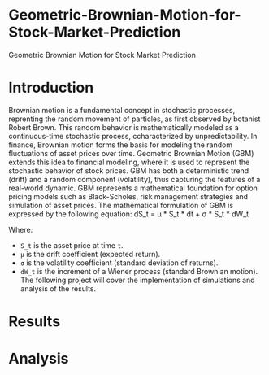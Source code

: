 # Geometric-Brownian-Motion-for-Stock-Market-Prediction
Geometric Brownian Motion for Stock Market Prediction
# Introduction
Brownian motion is a fundamental concept in stochastic processes, reprenting the random movement of particles, as first observed by botanist Robert Brown. This random behavior is mathematically modeled as a continuous-time stochastic process, ccharacterized by unpredictability. In finance, Brownian motion forms the basis for modeling the random fluctuations of asset prices over time. 
Geometric Brownian Motion (GBM) extends this idea to financial modeling, where it is used to represent the stochastic behavior of stock prices. GBM has both a deterministic trend (drift) and a random component (volatility), thus capturing the features of a real-world dynamic. GBM represents a mathematical foundation for option pricing models such as Black-Scholes, risk management strategies and simulation of asset prices.
The mathematical formulation of GBM is expressed by the following equation:
dS_t = μ * S_t * dt + σ * S_t * dW_t

Where:

- `S_t` is the asset price at time `t`.
- `μ` is the drift coefficient (expected return).
- `σ` is the volatility coefficient (standard deviation of returns).
- `dW_t` is the increment of a Wiener process (standard Brownian motion).
The following project will cover the implementation of simulations and analysis of the results.

# Results

# Analysis
